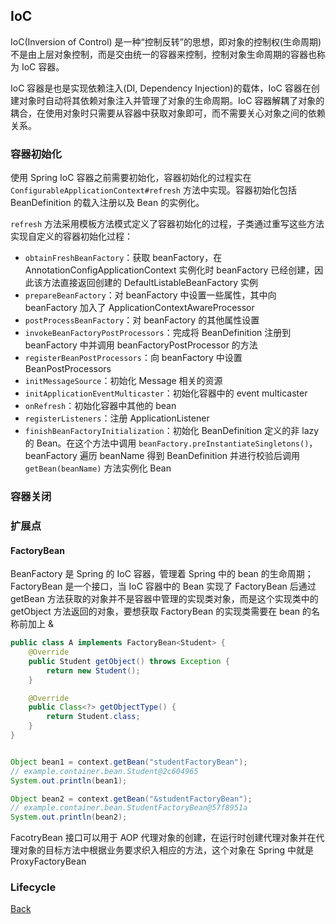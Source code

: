 ## IoC

IoC(Inversion of Control) 是一种“控制反转”的思想，即对象的控制权(生命周期)不是由上层对象控制，而是交由统一的容器来控制，控制对象生命周期的容器也称为 IoC 容器。

IoC 容器是也是实现依赖注入(DI, Dependency Injection)的载体，IoC 容器在创建对象时自动将其依赖对象注入并管理了对象的生命周期。IoC 容器解耦了对象的耦合，在使用对象时只需要从容器中获取对象即可，而不需要关心对象之间的依赖关系。


### 容器初始化

使用 Spring IoC 容器之前需要初始化，容器初始化的过程实在 `ConfigurableApplicationContext#refresh` 方法中实现。容器初始化包括 BeanDefinition 的载入注册以及 Bean 的实例化。

```refresh``` 方法采用模板方法模式定义了容器初始化的过程，子类通过重写这些方法实现自定义的容器初始化过程：


- ```obtainFreshBeanFactory```：获取 beanFactory，在 AnnotationConfigApplicationContext 实例化时 beanFactory 已经创建，因此该方法直接返回创建的 DefaultListableBeanFactory 实例
- ```prepareBeanFactory```：对 beanFactory 中设置一些属性，其中向 beanFactory 加入了 ApplicationContextAwareProcessor
- ```postProcessBeanFactory```：对 beanFactory 的其他属性设置
- ```invokeBeanFactoryPostProcessors```：完成将 BeanDefinition 注册到 beanFactory 中并调用 beanFactoryPostProcessor 的方法 
- ```registerBeanPostProcessors```：向 beanFactory 中设置 BeanPostProcessors
- ```initMessageSource```：初始化 Message 相关的资源
- ```initApplicationEventMulticaster```：初始化容器中的 event multicaster
- ```onRefresh```：初始化容器中其他的 bean
- ```registerListeners```：注册 ApplicationListener
- ```finishBeanFactoryInitialization```：初始化 BeanDefinition 定义的非 lazy 的 Bean。在这个方法中调用 ```beanFactory.preInstantiateSingletons()```，beanFactory 遍历 beanName 得到 BeanDefinition 并进行校验后调用 ```getBean(beanName)``` 方法实例化 Bean

### 容器关闭

### 扩展点


#### FactoryBean

BeanFactory 是 Spring 的 IoC 容器，管理着 Spring 中的 bean 的生命周期；FactoryBean 是一个接口，当 IoC 容器中的 Bean 实现了 FactoryBean 后通过 getBean 方法获取的对象并不是容器中管理的实现类对象，而是这个实现类中的 getObject 方法返回的对象，要想获取 FactoryBean 的实现类需要在 bean 的名称前加上 &

```java
public class A implements FactoryBean<Student> {
    @Override
    public Student getObject() throws Exception {
        return new Student();
    }

    @Override
    public Class<?> getObjectType() {
        return Student.class;
    }
}


Object bean1 = context.getBean("studentFactoryBean");
// example.container.bean.Student@2c604965
System.out.println(bean1);

Object bean2 = context.getBean("&studentFactoryBean");
// example.container.bean.StudentFactoryBean@57f8951a
System.out.println(bean2);
```
FacotryBean 接口可以用于 AOP 代理对象的创建，在运行时创建代理对象并在代理对象的目标方法中根据业务要求织入相应的方法，这个对象在 Spring 中就是 ProxyFactoryBean


### Lifecycle

[Back](../../)